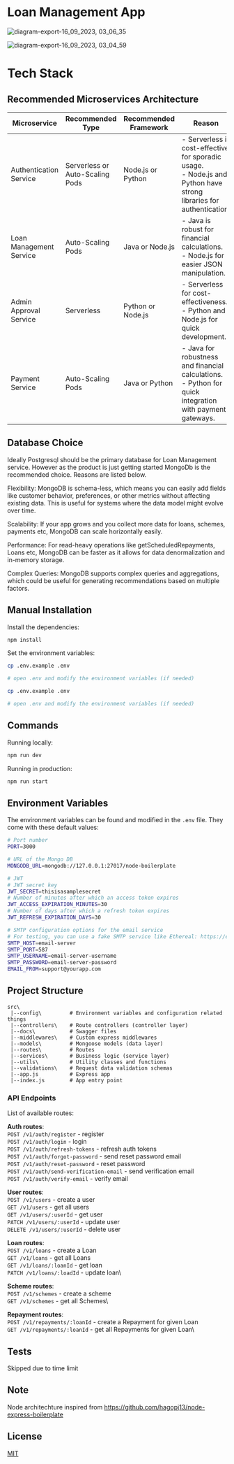 # Loan Management App 
![diagram-export-16_09_2023, 03_06_35](https://github.com/rtotala/loan-management-app/assets/6474355/e8a19207-74ea-4257-be07-caa004355c98)

![diagram-export-16_09_2023, 03_04_59](https://github.com/rtotala/loan-management-app/assets/6474355/e6947d16-82f2-49d2-ba01-b50de3853342)


# Tech Stack  

## Recommended Microservices Architecture

| Microservice             | Recommended Type          | Recommended Framework | Reason                                                                                   |
|--------------------------|---------------------------|-----------------------|------------------------------------------------------------------------------------------|
| Authentication Service   | Serverless or Auto-Scaling Pods | Node.js or Python  | - Serverless is cost-effective for sporadic usage.<br>- Node.js and Python have strong libraries for authentication. |
| Loan Management Service  | Auto-Scaling Pods         | Java or Node.js       | - Java is robust for financial calculations.<br>- Node.js for easier JSON manipulation.   |
| Admin Approval Service   | Serverless                | Python or Node.js     | - Serverless for cost-effectiveness.<br>- Python and Node.js for quick development.      |
| Payment Service          | Auto-Scaling Pods         | Java or Python        | - Java for robustness and financial calculations.<br>- Python for quick integration with payment gateways.          |

## Database Choice 
Ideally Postgresql should be the primary database for Loan Management service. However as the product is just getting started MongoDb is the recommended choice. Reasons are listed below. 

Flexibility: MongoDB is schema-less, which means you can easily add fields like customer behavior, preferences, or other metrics without affecting existing data. This is useful for  systems where the data model might evolve over time.

Scalability: If your app grows and you collect more data for loans, schemes, payments etc, MongoDB can scale horizontally easily.

Performance: For read-heavy operations like getScheduledRepayments, Loans etc, MongoDB can be faster as it allows for data denormalization and in-memory storage.

Complex Queries: MongoDB supports complex queries and aggregations, which could be useful for generating recommendations based on multiple factors.


## Manual Installation

Install the dependencies:

```bash
npm install 
```

Set the environment variables:

```bash
cp .env.example .env

# open .env and modify the environment variables (if needed)
```

```bash
cp .env.example .env

# open .env and modify the environment variables (if needed)
```

## Commands

Running locally:

```bash
npm run dev
```

Running in production:

```bash
npm run start
```


## Environment Variables

The environment variables can be found and modified in the `.env` file. They come with these default values:

```bash
# Port number
PORT=3000

# URL of the Mongo DB
MONGODB_URL=mongodb://127.0.0.1:27017/node-boilerplate

# JWT
# JWT secret key
JWT_SECRET=thisisasamplesecret
# Number of minutes after which an access token expires
JWT_ACCESS_EXPIRATION_MINUTES=30
# Number of days after which a refresh token expires
JWT_REFRESH_EXPIRATION_DAYS=30

# SMTP configuration options for the email service
# For testing, you can use a fake SMTP service like Ethereal: https://ethereal.email/create
SMTP_HOST=email-server
SMTP_PORT=587
SMTP_USERNAME=email-server-username
SMTP_PASSWORD=email-server-password
EMAIL_FROM=support@yourapp.com
```

## Project Structure

```
src\
 |--config\         # Environment variables and configuration related things
 |--controllers\    # Route controllers (controller layer)
 |--docs\           # Swagger files
 |--middlewares\    # Custom express middlewares
 |--models\         # Mongoose models (data layer)
 |--routes\         # Routes
 |--services\       # Business logic (service layer)
 |--utils\          # Utility classes and functions
 |--validations\    # Request data validation schemas
 |--app.js          # Express app
 |--index.js        # App entry point
```

### API Endpoints

List of available routes:

**Auth routes**:\
`POST /v1/auth/register` - register\
`POST /v1/auth/login` - login\
`POST /v1/auth/refresh-tokens` - refresh auth tokens\
`POST /v1/auth/forgot-password` - send reset password email\
`POST /v1/auth/reset-password` - reset password\
`POST /v1/auth/send-verification-email` - send verification email\
`POST /v1/auth/verify-email` - verify email

**User routes**:\
`POST /v1/users` - create a user\
`GET /v1/users` - get all users\
`GET /v1/users/:userId` - get user\
`PATCH /v1/users/:userId` - update user\
`DELETE /v1/users/:userId` - delete user

**Loan routes**:\
`POST /v1/loans` - create a Loan\
`GET /v1/loans` - get all Loans\
`GET /v1/loans/:loanId` - get loan\
`PATCH /v1/loans/:loadId` - update loan\

**Scheme routes**:\
`POST /v1/schemes` - create a scheme\
`GET /v1/schemes` - get all Schemes\

**Repayment routes**:\
`POST /v1/repayments/:loanId` - create a Repayment for given Loan\
`GET /v1/repayments/:loanId` - get all Repayments for given Loan\

## Tests
Skipped due to time limit

## Note
Node architechture inspired from https://github.com/hagopj13/node-express-boilerplate

## License
[MIT](LICENSE)

